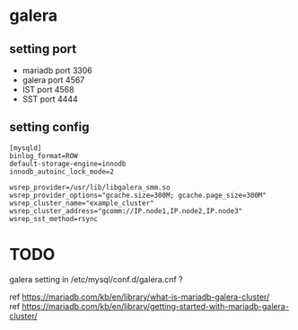 # galera
## setting port 
* mariadb port 3306
* galera port 4567
* IST port 4568
* SST port 4444
## setting config
```
[mysqld]
binlog_format=ROW
default-storage-engine=innodb
innodb_autoinc_lock_mode=2

wsrep_provider=/usr/lib/libgalera_smm.so
wsrep_provider_options="gcache.size=300M; gcache.page_size=300M"
wsrep_cluster_name="example_cluster"
wsrep_cluster_address="gcomm://IP.node1,IP.node2,IP.node3"
wsrep_sst_method=rsync
```
# TODO
galera setting in /etc/mysql/conf.d/galera.cnf ?  
 
ref <https://mariadb.com/kb/en/library/what-is-mariadb-galera-cluster/>  
ref <https://mariadb.com/kb/en/library/getting-started-with-mariadb-galera-cluster/>  
